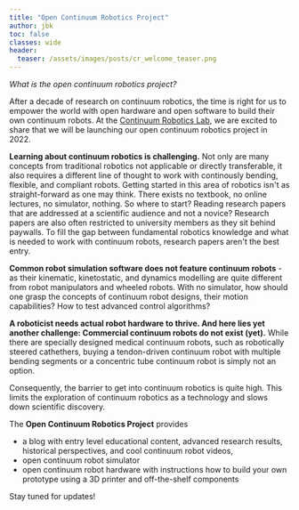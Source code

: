 ```yaml
---
title: "Open Continuum Robotics Project"
author: jbk
toc: false
classes: wide
header:
  teaser: /assets/images/posts/cr_welcome_teaser.png
---
```

*What is the open continuum robotics project?*

After a decade of research on continuum robotics, the time is right for us to empower the world with open hardware and open software to build their own continuum robots. At the [Continuum Robotics Lab](https://crl.utm.utoronto.ca), we are excited to share that we will be launching our open continuum robotics project in 2022. 

**Learning about continuum robotics is challenging.** Not only are many concepts from traditional robotics not applicable or directly transferable, it also requires a different line of thought to work with continously bending, flexible, and compliant robots. Getting started in this area of robotics isn't as straight-forward as one may think. There exists no textbook, no online lectures, no simulator, nothing. So where to start? Reading research papers that are addressed at a scientific audience and not a novice? Research papers  are also often restricted to university members as they sit behind paywalls. To fill the gap between fundamental robotics knowledge and what is needed to work with continuum robots, research papers aren't the best entry. 

**Common robot simulation software does not feature continuum robots** - as their kinematic, kinetostatic, and dynamics modelling are quite different from robot manipulators and wheeled robots. With no simulator, how should one grasp the concepts of continuum robot designs, their motion capabilities? How to test advanced control algorithms?

**A roboticist needs actual robot hardware to thrive. And here lies yet another challenge: Commercial continuum robots do not exist (yet).** While there are specially designed medical continuum robots, such as robotically steered cathethers, buying a tendon-driven continuum robot with multiple bending segments or a concentric tube continuum robot is simply not an option. 

Consequently, the barrier to get into continuum robotics is quite high. This limits the exploration of continuum robotics as a technology and slows down scientific discovery. 

The **Open Continuum Robotics Project** provides 
- a blog with entry level educational content, advanced research results, historical perspectives, and cool continuum robot videos,
- open continuum robot simulator
- open continuum robot hardware with instructions how to build your own prototype using a 3D printer and off-the-shelf components

Stay tuned for updates!